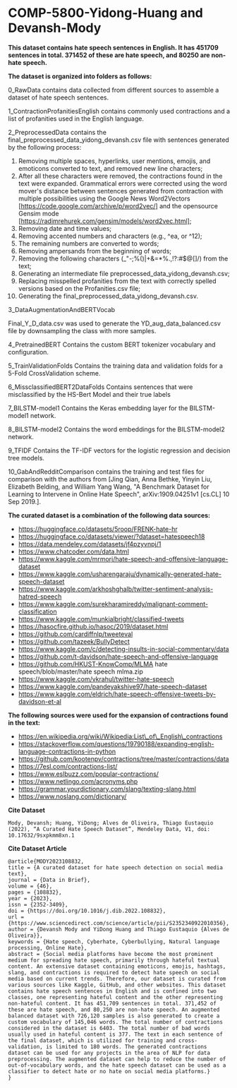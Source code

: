 # COMP-5800-Yidong-Huang and Devansh-Mody

<p><b>This dataset contains hate speech sentences in English. It has 451709 sentences in total. 371452 of these are hate speech, and 80250 are non-hate speech.</b></p>

<p><b>The dataset is organized into folders as follows:</b></p>

0_RawData contains data collected from different sources to assemble a dataset of hate speech sentences.

1_ContractionProfanitiesEnglish contains commonly used contractions and a list of profanities used in the English language.

2_PreprocessedData contains the final_preprocessed_data_yidong_devansh.csv file with sentences generated by the following process:

  1. Removing multiple spaces, hyperlinks, user mentions, emojis, and emoticons converted to text, and removed new line characters;
  2. After all these characters were removed, the contractions found in the text were expanded. Grammatical errors were corrected using the word mover's distance between sentences generated from contraction with multiple possibilities using the Google News Word2Vectors [https://code.google.com/archive/p/word2vec/] and the opensource Gensim mode [https://radimrehurek.com/gensim/models/word2vec.html];
  3. Removing date and time values; 
  4. Removing accented numbers and characters (e.g., ^ea, or ^12);
  5. The remaining numbers are converted to words;
  6. Removing ampersands from the beginning of words;
  7. Removing the following characters (_"\-;%()|+&=*%.,!?:#$@[]/) from the text;
  8. Generating an intermediate file preprocessed_data_yidong_devansh.csv;
  9. Replacing misspelled profanities from the text with correctly spelled versions based on the Profanities.csv file;
  10. Generating the final_preprocessed_data_yidong_devansh.csv.

3_DataAugmentationAndBERTVocab

Final_Y_D_data.csv was used to generate the YD_aug_data_balanced.csv file by downsampling the class with more samples.

4_PretrainedBERT Contains the custom BERT tokenizer vocabulary and configuration.

5_TrainValidationFolds Contains the training data and validation folds for a 5-Fold CrossValidation scheme.

6_MissclassifiedBERT2DataFolds Contains sentences that were misclassified by the HS-Bert Model and their true labels

7_BILSTM-model1 Contains the Keras embedding layer for the BILSTM-model1 network.

8_BILSTM-model2 Contains the word embeddings for the BILSTM-model2 network.

9_TFIDF Contains the TF-IDF vectors for the logistic regression and decision tree models.

10_GabAndRedditComparison contains the training and test files for comparison with the authors from [Jing Qian, Anna Bethke, Yinyin Liu, Elizabeth Belding, and William Yang Wang, "A Benchmark Dataset for Learning to Intervene in Online Hate Speech", arXiv:1909.04251v1 [cs.CL] 10 Sep 2019.].


<p><b>The curated dataset is a combination of the following data sources:</b></p>

* https://huggingface.co/datasets/5roop/FRENK-hate-hr
* https://huggingface.co/datasets/viewer/?dataset=hatespeech18
* https://data.mendeley.com/datasets/jf4pzyvnpj/1
* https://www.chatcoder.com/data.html
* https://www.kaggle.com/mrmorj/hate-speech-and-offensive-language-dataset
* https://www.kaggle.com/usharengaraju/dynamically-generated-hate-speech-dataset
* https://www.kaggle.com/arkhoshghalb/twitter-sentiment-analysis-hatred-speech
* https://www.kaggle.com/surekharamireddy/malignant-comment-classification
* https://www.kaggle.com/munkialbright/classified-tweets
* https://hasocfire.github.io/hasoc/2019/dataset.html
* https://github.com/cardiffnlp/tweeteval
* https://github.com/tazeek/BullyDetect
* https://www.kaggle.com/c/detecting-insults-in-social-commentary/data
* https://github.com/t-davidson/hate-speech-and-offensive-language
* https://github.com/HKUST-KnowComp/MLMA hate speech/blob/master/hate speech mlma.zip
* https://www.kaggle.com/vkrahul/twitter-hate-speech
* https://www.kaggle.com/pandeyakshive97/hate-speech-dataset
* https://www.kaggle.com/eldrich/hate-speech-offensive-tweets-by-davidson-et-al

<p><b>The following sources were used for the expansion of contractions found in the text:</b></p>

* https://en.wikipedia.org/wiki/Wikipedia:List\_of\_English\_contractions
* https://stackoverflow.com/questions/19790188/expanding-english-language-contractions-in-python
* https://github.com/kootenpv/contractions/tree/master/contractions/data
* https://7esl.com/contractions-list/
* https://www.eslbuzz.com/popular-contractions/
* https://www.netlingo.com/acronyms.php
* https://grammar.yourdictionary.com/slang/texting-slang.html
* https://www.noslang.com/dictionary/

<p><b>Cite Dataset</b></p>
<p>
  
    Mody, Devansh; Huang, YiDong; Alves de Oliveira, Thiago Eustaquio (2022), “A Curated Hate Speech Dataset”, Mendeley Data, V1, doi: 10.17632/9sxpkmm8xn.1
  
</p>

<p><b>Cite Dataset Article</b></p>
<p>
  
    @article{MODY2023108832,
    title = {A curated dataset for hate speech detection on social media text},
    journal = {Data in Brief},
    volume = {46},
    pages = {108832},
    year = {2023},
    issn = {2352-3409},
    doi = {https://doi.org/10.1016/j.dib.2022.108832},
    url = {https://www.sciencedirect.com/science/article/pii/S2352340922010356},
    author = {Devansh Mody and YiDong Huang and Thiago Eustaquio {Alves de Oliveira}},
    keywords = {Hate speech, Cyberhate, Cyberbullying, Natural language processing, Online Hate},
    abstract = {Social media platforms have become the most prominent medium for spreading hate speech, primarily through hateful textual content. An extensive dataset containing emoticons, emojis, hashtags, slang, and contractions is required to detect hate speech on social media based on current trends. Therefore, our dataset is curated from various sources like Kaggle, GitHub, and other websites. This dataset contains hate speech sentences in English and is confined into two classes, one representing hateful content and the other representing non-hateful content. It has 451,709 sentences in total. 371,452 of these are hate speech, and 80,250 are non-hate speech. An augmented balanced dataset with 726,120 samples is also generated to create a custom vocabulary of 145,046 words. The total number of contractions considered in the dataset is 6403. The total number of bad words usually used in hateful content is 377. The text in each sentence of the final dataset, which is utilized for training and cross-validation, is limited to 180 words. The generated contractions dataset can be used for any projects in the area of NLP for data preprocessing. The augmented dataset can help to reduce the number of out-of-vocabulary words, and the hate speech dataset can be used as a classifier to detect hate or no hate on social media platforms.}
    }
 
 </p>
